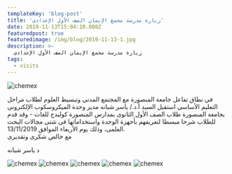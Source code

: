 ```yaml
---
templateKey: 'blog-post'
title: 'زيارة مدرسة مجمع الإيمان الصف الأول الإعدادى'
date: 2019-11-13T15:04:10.000Z
featuredpost: true
featuredimage: /img/blog/2019-11-13-1.jpg
description: >-
  زيارة مدرسة مجمع الإيمان الصف الأول الإعدادى
tags:
  - visits
---
```


![chemex](/img/blog/2019-11-13-2.jpg)

فى نطاق تفاعل جامعة المنصورة مع المجتمع المدنى وتبسيط العلوم لطلاب مراحل التعليم الأساسى استقبل السيد أ.د./ ياسر شبانه مدير وحدة الميكروسكوب الإلكترونى بجامعة المنصورة طلاب الصف الأول الثانوى بمدارس المنصورة كوليدج للغات - وقد قدم للطلاب شرحا مبسطا لتعريفهم بأجهزة الوحدة واستخداماتها فى شتى مجالات البحث العلمى، وذلك يوم الأربعاء الموافق 13/11/2019.  
مع خالص شكرى وتقديرى

د ياسر شبانه

![chemex](/img/blog/2019-11-13-3.jpg)
![chemex](/img/blog/2019-11-13-4.jpg)
![chemex](/img/blog/2019-11-13-5.jpg)
![chemex](/img/blog/2019-11-13-6.jpg)
![chemex](/img/blog/2019-11-13-7.jpg)
